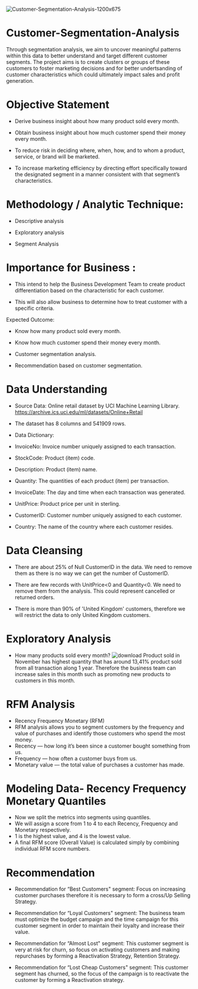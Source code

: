![Customer-Segmentation-Analysis-1200x675](https://github.com/user-attachments/assets/17fa8191-364e-412a-b7c8-3a6e050bcf21)


# Customer-Segmentation-Analysis
Through segmentation analysis, we aim to uncover meaningful patterns within this data to better understand and target different customer segments. The project aims is to create clusters or groups of these customers to foster marketing decisions and for better undertsanding of customer characteristics which could ultimately impact sales and profit generation.

# Objective Statement
- Derive business insight about how many product sold every month.
  
- Obtain business insight about how much customer spend their money every month.
  
- To reduce risk in deciding where, when, how, and to whom a product, service, or brand will be marketed.
  
- To increase marketing efficiency by directing effort specifically toward the designated segment in a manner consistent with that segment’s characteristics.

# Methodology / Analytic Technique:

- Descriptive analysis
  
- Exploratory analysis
  
- Segment Analysis

# Importance for Business :

- This intend to help the  Business Development Team to create product differentiation based on the characteristic for each customer.
  
- This will also allow business to determine how to treat customer with a specific criteria.

Expected Outcome:

- Know how many product sold every month.
  
- Know how much customer spend their money every month.
  
- Customer segmentation analysis.
  
- Recommendation based on customer segmentation.

# Data Understanding

- Source Data: Online retail dataset by UCI Machine Learning Library. https://archive.ics.uci.edu/ml/datasets/Online+Retail
  
- The dataset has 8 columns and 541909 rows.

- Data Dictionary:

- InvoiceNo: Invoice number uniquely assigned to each transaction.

- StockCode: Product (item) code.
  
- Description: Product (item) name.
  
- Quantity: The quantities of each product (item) per transaction.
  
- InvoiceDate: The day and time when each transaction was generated.
  
- UnitPrice: Product price per unit in sterling.
  
- CustomerID: Customer number uniquely assigned to each customer.
  
- Country: The name of the country where each customer resides.

# Data Cleansing

- There are about 25% of Null CustomerID in the data. We need to remove them as there is no way we can get the number of CustomerID.

- There are few records with UnitPrice<0 and Quantity<0. We need to remove them from the analysis. This could represent cancelled or returned orders.

- There is more than 90% of 'United Kingdom' customers, therefore we will restrict the data to only United Kingdom customers.

# Exploratory Analysis
- How many products sold every month?
![download](https://github.com/user-attachments/assets/dcf24cfa-728d-4374-8b8b-6cc322b8ba27)
Product sold in November has highest quantity that has around 13,41% product sold from all transaction along 1 year. Therefore the business team can increase sales in this month such as promoting new products to customers in this month.

# RFM Analysis
- Recency Frequency Monetary (RFM)
- RFM analysis allows you to segment customers by the frequency and value of purchases and identify those customers who spend the most money.
- Recency — how long it’s been since a customer bought something from us.
- Frequency — how often a customer buys from us.
- Monetary value — the total value of purchases a customer has made.

# Modeling Data- Recency Frequency Monetary Quantiles
- Now we split the metrics into segments using quantiles.
- We will assign a score from 1 to 4 to each Recency, Frequency and Monetary respectively.
- 1 is the highest value, and 4 is the lowest value.
- A final RFM score (Overall Value) is calculated simply by combining individual RFM score numbers.

# Recommendation
- Recommendation for “Best Customers" segment: Focus on increasing customer purchases therefore it is necessary to form a cross/Up Selling Strategy.

- Recommendation for “Loyal Customers" segment: The business team must optimize the budget campaign and the time campaign for this customer segment in order to maintain their loyalty and increase their value.

- Recommendation for “Almost Lost" segment: This customer segment is very at risk for churn, so focus on activating customers and making repurchases by forming a Reactivation Strategy, Retention Strategy.

- Recommendation for “Lost Cheap Customers" segment: This customer segment has churned, so the focus of the campaign is to reactivate the customer by forming a Reactivation strategy.
